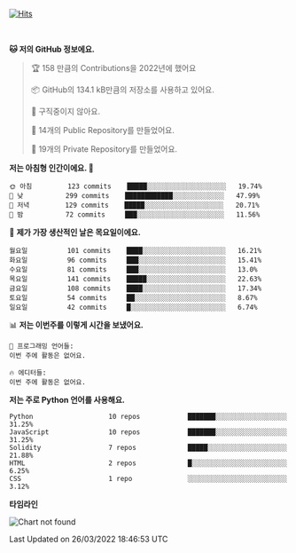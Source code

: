 [![Hits](https://hits.seeyoufarm.com/api/count/incr/badge.svg?url=https%3A%2F%2Fgithub.com%2FSoohan-Park&count_bg=%23000000&title_bg=%23828282&icon=gradle.svg&icon_color=%23FFFFFF&title=Visited&edge_flat=false)](https://hits.seeyoufarm.com)  

<br/>

<!--START_SECTION:waka-->
**🐱 저의 GitHub 정보에요.** 

> 🏆 158 만큼의 Contributions을 2022년에 했어요
 > 
> 📦 GitHub의 134.1 kB만큼의 저장소를 사용하고 있어요. 
 > 
> 🚫 구직중이지 않아요.
 > 
> 📜 14개의 Public Repository를 만들었어요. 
 > 
> 🔑 19개의 Private Repository를 만들었어요.  
 > 
**저는 아침형 인간이에요. 🐤** 

```text
🌞 아침         123 commits    █████░░░░░░░░░░░░░░░░░░░░   19.74% 
🌆 낮　         299 commits    ████████████░░░░░░░░░░░░░   47.99% 
🌃 저녁         129 commits    █████░░░░░░░░░░░░░░░░░░░░   20.71% 
🌙 밤　         72 commits     ███░░░░░░░░░░░░░░░░░░░░░░   11.56%

```
📅 **제가 가장 생산적인 날은 목요일이에요.** 

```text
월요일          101 commits    ████░░░░░░░░░░░░░░░░░░░░░   16.21% 
화요일          96 commits     ███░░░░░░░░░░░░░░░░░░░░░░   15.41% 
수요일          81 commits     ███░░░░░░░░░░░░░░░░░░░░░░   13.0% 
목요일          141 commits    █████░░░░░░░░░░░░░░░░░░░░   22.63% 
금요일          108 commits    ████░░░░░░░░░░░░░░░░░░░░░   17.34% 
토요일          54 commits     ██░░░░░░░░░░░░░░░░░░░░░░░   8.67% 
일요일          42 commits     █░░░░░░░░░░░░░░░░░░░░░░░░   6.74%

```


📊 **저는 이번주를 이렇게 시간을 보냈어요.** 

```text
💬 프로그래밍 언어들: 
이번 주에 활동은 없어요.

🔥 에디터들: 
이번 주에 활동은 없어요.

```

**저는 주로 Python 언어를 사용해요.** 

```text
Python                   10 repos            ███████░░░░░░░░░░░░░░░░░░   31.25% 
JavaScript               10 repos            ███████░░░░░░░░░░░░░░░░░░   31.25% 
Solidity                 7 repos             █████░░░░░░░░░░░░░░░░░░░░   21.88% 
HTML                     2 repos             █░░░░░░░░░░░░░░░░░░░░░░░░   6.25% 
CSS                      1 repo              ░░░░░░░░░░░░░░░░░░░░░░░░░   3.12%

```


**타임라인**

![Chart not found](https://raw.githubusercontent.com/Soohan-Park/Soohan-Park/master/charts/bar_graph.png) 


 Last Updated on 26/03/2022 18:46:53 UTC
<!--END_SECTION:waka-->
